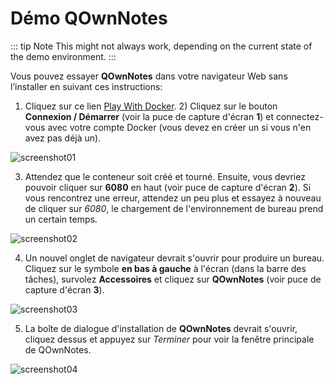 # Démo QOwnNotes

::: tip
Note
This might not always work, depending on the current state of the demo environment.
:::

Vous pouvez essayer **QOwnNotes** dans votre navigateur Web sans l’installer en suivant ces instructions:

1. Cliquez sur ce lien [Play With Docker](https://labs.play-with-docker.com/?stack=https://raw.githubusercontent.com/qownnotes/docker-desktop/main/examples/docker-compose.play-with-docker.yml&stack_name=desktop). 2) Cliquez sur le bouton **Connexion / Démarrer** (voir la puce de capture d'écran **1**) et connectez-vous avec votre compte Docker (vous devez en créer un si vous n'en avez pas déjà un).

![screenshot01](/img/demo/playwithdocker01.png)

3. Attendez que le conteneur soit créé et tourné. Ensuite, vous devriez pouvoir cliquer sur **6080** en haut (voir puce de capture d'écran **2**). Si vous rencontrez une erreur, attendez un peu plus et essayez à nouveau de cliquer sur _6080_, le chargement de l'environnement de bureau prend un certain temps.

![screenshot02](/img/demo/playwithdocker02.png)

4. Un nouvel onglet de navigateur devrait s'ouvrir pour produire un bureau. Cliquez sur le symbole **en bas à gauche** à l'écran (dans la barre des tâches), survolez **Accessoires** et cliquez sur **QOwnNotes** (voir puce de capture d'écran **3**).

![screenshot03](/img/demo/playwithdocker03.png)

5. La boîte de dialogue d'installation de **QOwnNotes** devrait s'ouvrir, cliquez dessus et appuyez sur _Terminer_ pour voir la fenêtre principale de QOwnNotes.

![screenshot04](/img/demo/playwithdocker04.png)
